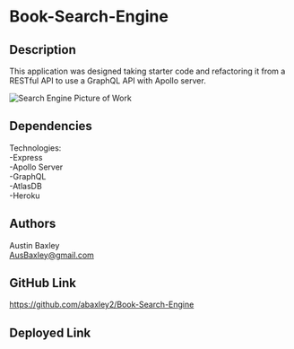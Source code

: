 # Book-Search-Engine

## Description

This application was designed taking starter code and refactoring it from a RESTful API to use a GraphQL API with Apollo server.

![Search Engine Picture of Work]()

## Dependencies

Technologies:  
-Express  
-Apollo Server  
-GraphQL  
-AtlasDB  
-Heroku

## Authors

Austin Baxley  
AusBaxley@gmail.com

## GitHub Link

https://github.com/abaxley2/Book-Search-Engine

## Deployed Link
